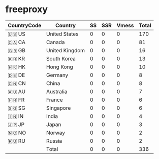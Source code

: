 # freeproxy

|CountryCode|Country|SS|SSR|Vmess|Total|
|  ----  | ----  |  ----  | ----  |  ----  | ----  |
|🇺🇸 US|United States|0|0|0|170|
|🇨🇦 CA|Canada|0|0|0|81|
|🇬🇧 GB|United Kingdom|0|0|0|16|
|🇰🇷 KR|South Korea|0|0|0|13|
|🇭🇰 HK|Hong Kong|0|0|0|10|
|🇩🇪 DE|Germany|0|0|0|8|
|🇨🇳 CN|China|0|0|0|8|
|🇦🇺 AU|Australia|0|0|0|7|
|🇫🇷 FR|France|0|0|0|6|
|🇸🇬 SG|Singapore|0|0|0|6|
|🇮🇳 IN|India|0|0|0|4|
|🇯🇵 JP|Japan|0|0|0|3|
|🇳🇴 NO|Norway|0|0|0|2|
|🇷🇺 RU|Russia|0|0|0|2|
||Total|0|0|0|336| 
